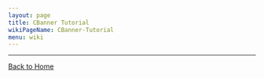 ```yaml
---
layout: page
title: CBanner Tutorial
wikiPageName: CBanner-Tutorial
menu: wiki
---
```


***

[Back to Home]({{site.baseurl}}/eclipse.tutorial/wiki/)
